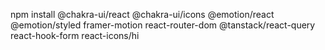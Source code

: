 npm install @chakra-ui/react
@chakra-ui/icons
@emotion/react
@emotion/styled framer-motion react-router-dom
@tanstack/react-query react-hook-form
react-icons/hi
